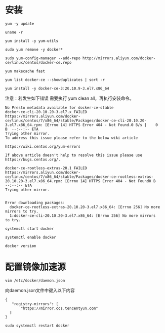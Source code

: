 # 安装
```shell
yum -y update
```
```shell
uname -r
```
```shell
yum install -y yum-utils
```
```shell
sudo yum remove -y docker*
```
```shell
sudo yum-config-manager --add-repo http://mirrors.aliyun.com/docker-ce/linux/centos/docker-ce.repo
```
```shell
yum makecache fast
```
```shell
yum list docker-ce --showduplicates | sort -r
```
```shell
yum install -y docker-ce-3:20.10.9-3.el7.x86_64
```
注意：若发生如下错误 需要执行 yum clean all，再执行安装命令。
```shell
No Presto metadata available for docker-ce-stable
docker-ce-cli-20.10.20-3.el7.x FAILED                                          
https://mirrors.aliyun.com/docker-ce/linux/centos/7/x86_64/stable/Packages/docker-ce-cli-20.10.20-3.el7.x86_64.rpm: [Errno 14] HTTPS Error 404 - Not Found.0 B/s |    0 B  --:--:-- ETA 
Trying other mirror.
To address this issue please refer to the below wiki article 

https://wiki.centos.org/yum-errors

If above article doesn't help to resolve this issue please use https://bugs.centos.org/.

docker-ce-rootless-extras-20.1 FAILED                                          
https://mirrors.aliyun.com/docker-ce/linux/centos/7/x86_64/stable/Packages/docker-ce-rootless-extras-20.10.20-3.el7.x86_64.rpm: [Errno 14] HTTPS Error 404 - Not Found0 B  --:--:-- ETA 
Trying other mirror.


Error downloading packages:
  docker-ce-rootless-extras-20.10.20-3.el7.x86_64: [Errno 256] No more mirrors to try.
  1:docker-ce-cli-20.10.20-3.el7.x86_64: [Errno 256] No more mirrors to try.

```
```shell
systemctl start docker
```
```shell
systemctl enable docker
```
```shell
docker version
```
# 配置镜像加速源
```shell
vim /etc/docker/daemon.json
```
向daemon.json文件中键入以下内容
```shell
{
   "registry-mirrors": [
       "https://mirror.ccs.tencentyun.com"
  ]
}
```
```shell
sudo systemctl restart docker
```
